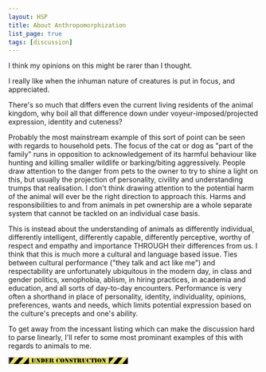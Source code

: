 ```yaml
---
layout: HSP
title: About Anthropomorphization
list_page: true
tags: [discussion]
---
```


I think my opinions on this might be rarer than I thought.

I really like when the inhuman nature of creatures is put in focus, and appreciated.

There\'s so much that differs even the current living residents of the animal kingdom, why boil all that difference down under voyeur\-imposed/projected expression, identity and cuteness?

Probably the most mainstream example of this sort of point can be seen with regards to household pets. The focus of the cat or dog as \"part of the family\" runs in opposition to acknowledgement of its harmful behaviour like hunting and killing smaller wildlife or barking/biting aggressively. People draw attention to the danger from pets to the owner to try to shine a light on this, but usually the projection of personality, civility and understanding trumps that realisation. I don\'t think drawing attention to the potential harm of the animal will ever be the right direction to approach this. Harms and responsibilities to and from animals in pet ownership are a whole separate system that cannot be tackled on an individual case basis.

This is instead about the understanding of animals as differently individual, differently intelligent, differently capable, differently perceptive, worthy of respect and empathy and importance THROUGH their differences from us. I think that this is much more a cultural and language based issue. Ties between cultural performance (\"they talk and act like me\") and respectability are unfortunately ubiquitous in the modern day, in class and gender politics, xenophobia, ablism, in hiring practices, in academia and education, and all sorts of day-to-day encounters. Performance is very often a shorthand in place of personality, identity, individuality, opinions, preferences, wants and needs, which limits potential expression based on the culture\'s precepts and one\'s ability.

To get away from the incessant listing which can make the discussion hard to parse linearly, I\'ll refer to some most prominant examples of this with regards to animals to me.

<img src="/user_resources/images/under construction.png">

